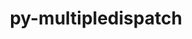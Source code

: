 ---
title: "py-multipledispatch"
layout: cache
categories: [package, develop-2024-01-28]
meta: {"versions": ["0.6.0"], "compilers": ["apple-clang@=15.0.0", "gcc@=11.3.0"], "oss": ["ubuntu22.04", "ventura"], "platforms": ["darwin", "linux"], "targets": ["aarch64", "x86_64_v3"], "stacks": ["ml-darwin-aarch64-mps", "ml-linux-x86_64-cpu", "ml-linux-x86_64-cuda", "root"], "num_specs": 2, "num_specs_by_stack": {"root": 2, "ml-darwin-aarch64-mps": 1, "ml-linux-x86_64-cuda": 1, "ml-linux-x86_64-cpu": 1}}
spec_details: [{"hash": "zciugh75bccualob2khwgorb3r2gibog", "compiler": "apple-clang@=15.0.0", "versions": ["0.6.0"], "os": "ventura", "platform": "darwin", "target": "aarch64", "variants": ["build_system=python_pip"], "stacks": ["root", "ml-darwin-aarch64-mps"], "size": "-", "tarball": "https://binaries.spack.io/releases/develop-2024-01-28/build_cache/darwin-ventura-aarch64/apple-clang-15.0.0/py-multipledispatch-0.6.0/darwin-ventura-aarch64-apple-clang-15.0.0-py-multipledispatch-0.6.0-zciugh75bccualob2khwgorb3r2gibog.spack"}, {"hash": "flqyuzkw7dodlnsoebnviqk6mhyzwjis", "compiler": "gcc@=11.3.0", "versions": ["0.6.0"], "os": "ubuntu22.04", "platform": "linux", "target": "x86_64_v3", "variants": ["build_system=python_pip"], "stacks": ["root", "ml-linux-x86_64-cuda", "ml-linux-x86_64-cpu"], "size": "-", "tarball": "https://binaries.spack.io/releases/develop-2024-01-28/build_cache/linux-ubuntu22.04-x86_64_v3/gcc-11.3.0/py-multipledispatch-0.6.0/linux-ubuntu22.04-x86_64_v3-gcc-11.3.0-py-multipledispatch-0.6.0-flqyuzkw7dodlnsoebnviqk6mhyzwjis.spack"}]
---